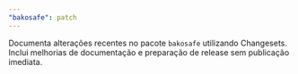 ```yaml
---
"bakosafe": patch
---
```


Documenta alterações recentes no pacote `bakosafe` utilizando Changesets.
Inclui melhorias de documentação e preparação de release sem publicação imediata.


